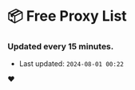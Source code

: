 # :package: Free Proxy List
### Updated every 15 minutes.

- Last updated: `2024-08-01 00:22`

:heart:

